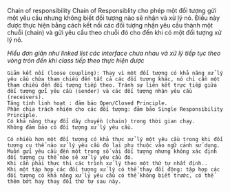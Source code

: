 Chain of responsibility
Chain of Responsiblity cho phép một đối tượng gửi một yêu cầu nhưng không biết đối tượng nào sẽ nhận và xử lý nó.
Điều này được thực hiện bằng cách kết nối các đối tượng nhận yêu cầu thành một chuỗi (chain) và gửi yêu cầu theo chuỗi đó cho đến khi có một đối tượng xử lý nó.

*Hiểu đơn giản như linked list các interface chưa nhau và xử lý tiếp tục theo vòng tròn đến khi class tiếp theo thực hiện được*


```**Lợi ích**
Giảm kết nối (loose coupling): Thay vì một đối tượng có khả năng xử lý yêu cầu chứa tham chiếu đến tất cả các đối tượng khác, nó chỉ cần một tham chiếu đến đối tượng tiếp theo. Tránh sự liên kết trực tiếp giữa đối tượng gửi yêu cầu (sender) và các đối tượng nhận yêu cầu (receivers).
Tăng tính linh hoạt : đảm bảo Open/Closed Principle.
Phân chia trách nhiệm cho các đối tượng: đảm bảo Single Responsibility Principle.
Có khả năng thay đổi dây chuyền (chain) trong thời gian chạy.
Không đảm bảo có đối tượng xử lý yêu cầu.
```

```Khi nào dùng**
Có nhiều hơn một đối tượng có khả thực xử lý một yêu cầu trong khi đối tượng cụ thể nào xử lý yêu cầu đó lại phụ thuộc vào ngữ cảnh sử dụng.
Muốn gửi yêu cầu đến một trong số vài đối tượng nhưng không xác định đối tượng cụ thể nào sẽ xử lý yêu cầu đó.
Khi cần phải thực thi các trình xử lý theo một thứ tự nhất định..
Khi một tập hợp các đối tượng xử lý có thể thay đổi động: tập hợp các đối tượng có khả năng xử lý yêu cầu có thể không biết trước, có thể thêm bớt hay thay đổi thứ tự sau này.
```
